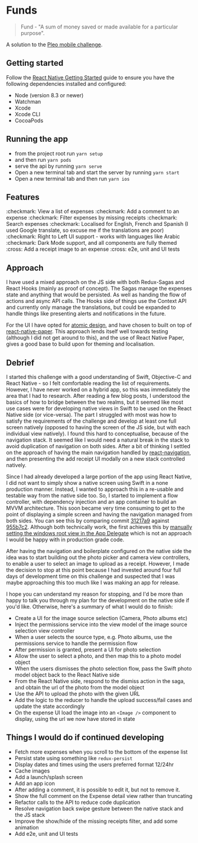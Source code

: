 # Funds

> Fund - "A sum of money saved or made available for a particular purpose".

A solution to the [Pleo mobile challenge](https://github.com/pleo-io/mobile-challenge).

## Getting started

Follow the [React Native Getting Started](https://facebook.github.io/react-native/docs/getting-started) guide to ensure you have the following dependencies installed and configured:

- Node (version 8.3 or newer)
- Watchman
- Xcode
- Xcode CLI
- CocoaPods

## Running the app

- from the project root run `yarn setup`
- and then run
  `yarn pods`
- serve the api by running
  `yarn serve`
- Open a new terminal tab and start the server by running
  `yarn start`
- Open a new terminal tab and then run
  `yarn ios`

## Features

:checkmark: View a list of expenses
:checkmark: Add a comment to an expense
:checkmark: Filter expenses by missing receipts
:checkmark: Search expenses
:checkmark: Localised for English, French and Spanish (I used Google translate, so excuse me if the translations are poor)
:checkmark: Right to Left UI support - works with languages like Arabic
:checkmark: Dark Mode support, and all components are fully themed
:cross: Add a receipt image to an expense
:cross: e2e, unit and UI tests

## Approach

I have used a mixed approach on the JS side with both Redux-Sagas and React Hooks (mainly as proof of concept). The Sagas manage the expenses state and anything that would be persisted. As well as handing the flow of actions and async API calls. The Hooks side of things use the Context API and currently only manage the translations, but could be expanded to handle things like presenting alerts and notifications in the future.

For the UI I have opted for [atomic design](https://atomicdesign.bradfrost.com/chapter-2/), and have chosen to built on top of [react-native-paper](https://callstack.github.io/react-native-paper/index.html). This approach lends itself well towards testing (although I did not get around to this), and the use of React Native Paper, gives a good base to build upon for theming and localisation.

## Debrief

I started this challenge with a good understanding of Swift, Objective-C and React Native - so I felt comfortable reading the list of requirements. However, I have never worked on a hybrid app, so this was immediately the area that I had to research. After reading a few blog posts, I understood the basics of how to bridge between the two realms, but it seemed like most use cases were for developing native views in Swift to be used on the React Native side (or vice-versa). The part I struggled with most was how to satisfy the requirements of the challenge and develop at least one full screen natively (opposed to having the screen of the JS side, but with each individual view natively). I found this hard to conceptualise, because of the navigation stack. It seemed like I would need a natural break in the stack to avoid duplication of navigation on both sides. After a bit of thinking I settled on the approach of having the main navigation handled by [react-navigation](https://reactnavigation.org), and then presenting the add receipt UI modally on a new stack controlled natively.

Since I had already developed a large portion of the app using React Native, I did not want to simply show a native screen using Swift in a none production manner. Instead, I wanted to approach this in a re-usable and testable way from the native side too. So, I started to implement a flow controller, with dependency injection and an app container to build an MVVM architecture. This soon became very time consuming to get to the point of displaying a simple screen and having the navigation managed from both sides. You can see this by comparing commit [31217a9](https://github.com/Ross-Gibson/funds/commit/31217a9f971092058a90333e70b0137ee4298ecb) against [955b7c2](https://github.com/Ross-Gibson/funds/commit/955b7c2414c5f3d42d1718380824d53bf6b61719). Although both technically work, the first achieves this by [manually setting the windows root view in the App Delegate](https://github.com/Ross-Gibson/funds/commit/31217a9f971092058a90333e70b0137ee4298ecb#diff-fa0a8f829b238f7c64b4c0ce8fc1472fR42) which is not an approach I would be happy with in production grade code.

After having the navigation and boilerplate configured on the native side the idea was to start building out the photo picker and camera view controllers, to enable a user to select an image to upload as a receipt. However, I made the decision to stop at this point because I had invested around four full days of development time on this challenge and suspected that I was maybe approaching this too much like I was making an app for release.

I hope you can understand my reason for stopping, and I'd be more than happy to talk you through my plan for the development on the native side if you'd like. Otherwise, here's a summary of what I would do to finish:

- Create a UI for the image source selection (Camera, Photo albums etc)
- Inject the permissions service into the view model of the image source selection view controller
- When a user selects the source type, e.g. Photo albums, use the permissions service to handle the permission flow
- After permission is granted, present a UI for photo selection
- Allow the user to select a photo, and then map this to a photo model object
- When the users dismisses the photo selection flow, pass the Swift photo model object back to the React Native side
- From the React Native side, respond to the dismiss action in the saga, and obtain the url of the photo from the model object
- Use the API to upload the photo with the given URL
- Add the logic to the reducer to handle the upload success/fail cases and update the state accordingly
- On the expense UI load the image into an `<Image />` component to display, using the url we now have stored in state

## Things I would do if continued developing

- Fetch more expenses when you scroll to the bottom of the expense list
- Persist state using something like `redux-persist`
- Display dates and times using the users preferred format 12/24hr
- Cache images
- Add a launch/splash screen
- Add an app icon
- After adding a comment, it is possible to edit it, but not to remove it.
- Show the full comment on the Expense detail view rather than truncating
- Refactor calls to the API to reduce code duplication
- Resolve navigation back swipe gesture between the native stack and the JS stack
- Improve the show/hide of the missing receipts filter, and add some animation
- Add e2e, unit and UI tests
